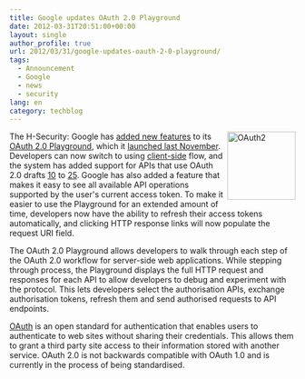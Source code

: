 ```yaml
---
title: Google updates OAuth 2.0 Playground
date: 2012-03-31T20:51:00+00:00
layout: single
author_profile: true
url: 2012/03/31/google-updates-oauth-2-0-playground/
tags:
  - Announcement
  - Google
  - news
  - security
lang: en
category: techblog
---
```

[<img title="OAuth2" border="0" alt="OAuth2" align="right" src="http://lh4.ggpht.com/-Qkl1PrkZSAs/T3dnVa9fYRI/AAAAAAAAFZE/KbwyCNDj9OU/OAuth2_thumb%25255B1%25255D.png?imgmax=800" width="120" height="120" />](http://lh6.ggpht.com/-2y3Q3SRqTwg/T3dnQVHBr7I/AAAAAAAAFY8/O39cUzRj2KE/s1600-h/OAuth2%25255B3%25255D.png)The H-Security: Google has [added new features](http://googledevelopers.blogspot.co.uk/2012/03/oauth-20-playground-new-features.html) to its [OAuth 2.0 Playground](https://code.google.com/oauthplayground/), which it [launched last November](http://www.h-online.com/news/item/Playground-for-OAuth-2-0-launched-by-Google-1376271.html). Developers can now switch to using [client-side](https://developers.google.com/accounts/docs/OAuth2UserAgent) flow, and the system has added support for APIs that use OAuth 2.0 drafts [10](https://tools.ietf.org/html/draft-ietf-oauth-v2-10) to [25](https://tools.ietf.org/html/draft-ietf-oauth-v2-25). Google has also added a feature that makes it easy to see all available API operations supported by the user's current access token. To make it easier to use the Playground for an extended amount of time, developers now have the ability to refresh their access tokens automatically, and clicking HTTP response links will now populate the request URI field. 

The OAuth 2.0 Playground allows developers to walk through each step of the OAuth 2.0 workflow for server-side web applications. While stepping through process, the Playground displays the full HTTP request and responses for each API to allow developers to debug and experiment with the protocol. This lets developers select the authorisation APIs, exchange authorisation tokens, refresh them and send authorised requests to API endpoints. 

[OAuth](http://www.h-online.com/nettools/rfc/rfcs/rfc5849.shtml) is an open standard for authentication that enables users to authenticate to web sites without sharing their credentials. This allows them to grant a third party site access to their information stored with another service. OAuth 2.0 is not backwards compatible with OAuth 1.0 and is currently in the process of being standardised.